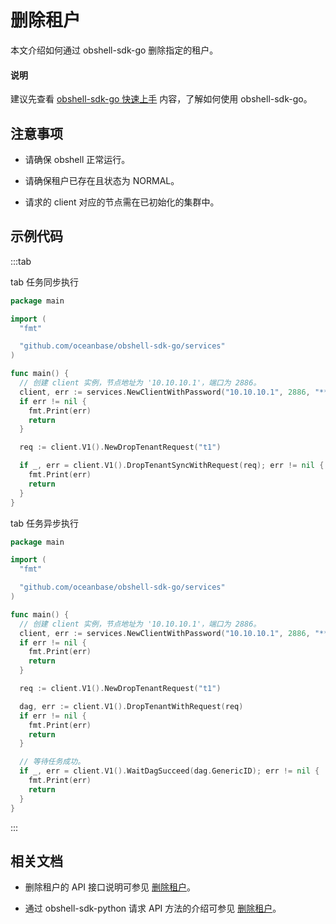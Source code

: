 # 删除租户

本文介绍如何通过 obshell-sdk-go 删除指定的租户。

<main id="notice" type='explain'>
  <h4>说明</h4>
  <p>建议先查看 <a href='../100.quickstart-of-go.md'>obshell-sdk-go 快速上手</a> 内容，了解如何使用 obshell-sdk-go。</p>
</main>

## 注意事项

* 请确保 obshell 正常运行。

* 请确保租户已存在且状态为 NORMAL。

* 请求的 client 对应的节点需在已初始化的集群中。

## 示例代码

:::tab

tab 任务同步执行

```go
package main

import (
  "fmt"

  "github.com/oceanbase/obshell-sdk-go/services"
)

func main() {
  // 创建 client 实例，节点地址为 '10.10.10.1'，端口为 2886。
  client, err := services.NewClientWithPassword("10.10.10.1", 2886, "****")
  if err != nil {
    fmt.Print(err)
    return
  }

  req := client.V1().NewDropTenantRequest("t1")

  if _, err = client.V1().DropTenantSyncWithRequest(req); err != nil {
    fmt.Print(err)
    return
  }
}
```

tab 任务异步执行

```go
package main

import (
  "fmt"

  "github.com/oceanbase/obshell-sdk-go/services"
)

func main() {
  // 创建 client 实例，节点地址为 '10.10.10.1'，端口为 2886。
  client, err := services.NewClientWithPassword("10.10.10.1", 2886, "****")
  if err != nil {
    fmt.Print(err)
    return
  }

  req := client.V1().NewDropTenantRequest("t1")

  dag, err := client.V1().DropTenantWithRequest(req)
  if err != nil {
    fmt.Print(err)
    return
  }

  // 等待任务成功。
  if _, err = client.V1().WaitDagSucceed(dag.GenericID); err != nil {
    fmt.Print(err)
    return
  }
}
```

:::

## 相关文档

* 删除租户的 API 接口说明可参见 [删除租户](../../../400.obshell-api-reference/500.tenant-management/900.delete-tenant-of-api.md)。

* 通过 obshell-sdk-python 请求 API 方法的介绍可参见 [删除租户](../../100.python/500.tenant-management/900.delete-tenant-of-python.md)。

